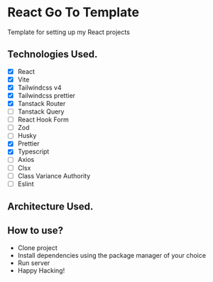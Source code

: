 # React Go To Template

Template for setting up my React projects

## Technologies Used.

- [x] React
- [x] Vite
- [x] Tailwindcss v4
- [x] Tailwindcss prettier
- [x] Tanstack Router
- [ ] Tanstack Query
- [ ] React Hook Form
- [ ] Zod
- [ ] Husky
- [x] Prettier
- [x] Typescript
- [ ] Axios
- [ ] Clsx
- [ ] Class Variance Authority
- [ ] Eslint

## Architecture Used.

## How to use?

- Clone project
- Install dependencies using the package manager of your choice
- Run server
- Happy Hacking!
